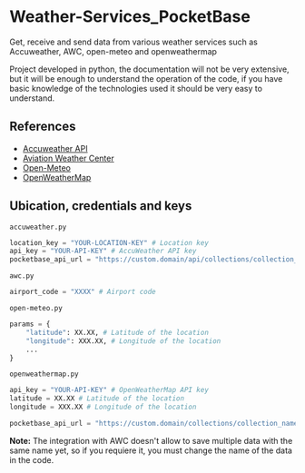 # Weather-Services_PocketBase
Get, receive and send data from various weather services such as Accuweather, AWC, open-meteo and openweathermap

Project developed in python, the documentation will not be very extensive, but it will be enough to understand the operation of the code, if you have basic knowledge of the technologies used it should be very easy to understand.

## References
- [Accuweather API](https://developer.accuweather.com/apis)
- [Aviation Weather Center](https://www.aviationweather.gov/dataserver)
- [Open-Meteo](https://open-meteo.com/en/docs)
- [OpenWeatherMap](https://openweathermap.org/api)

## Ubication, credentials and keys

`accuweather.py`
```py
location_key = "YOUR-LOCATION-KEY" # Location key
api_key = "YOUR-API-KEY" # AccuWeather API key
pocketbase_api_url = "https://custom.domain/api/collections/collection_name/records" # Pocketbase API endpoint
```

`awc.py`
```py
airport_code = "XXXX" # Airport code
```

`open-meteo.py`
```py
params = {
    "latitude": XX.XX, # Latitude of the location
    "longitude": XXX.XX, # Longitude of the location
    ...
}
```

`openweathermap.py`
```py
api_key = "YOUR-API-KEY" # OpenWeatherMap API key
latitude = XX.XX # Latitude of the location
longitude = XXX.XX # Longitude of the location
```

```py
pocketbase_api_url = "https://custom.domain/collections/collection_name/records" # Pocketbase API endpoint
```

**Note:** The integration with AWC doesn't allow to save multiple data with the same name yet, so if you requiere it, you must change the name of the data in the code.